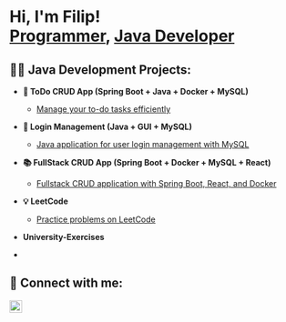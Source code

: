 <h1>Hi, I'm Filip! <br/><a href="https://github.com/TraperRoku">Programmer</a>, <a href="https://www.linkedin.com/in/filip-ka%C5%BAmierczak-3b20172b5/">Java Developer</a></h1>

<h2>👨‍💻 Java Development Projects:</h2>

- <b>📝 ToDo CRUD App (Spring Boot + Java + Docker + MySQL)</b>
  - [Manage your to-do tasks efficiently](https://github.com/TraperRoku/todoApp/tree/main)
- <b>🔐 Login Management (Java + GUI + MySQL)</b>
  - [Java application for user login management with MySQL](https://github.com/TraperRoku/JavaGUI/tree/main)

- <b>📚 FullStack CRUD App (Spring Boot + Docker + MySQL + React)</b>
  - [Fullstack CRUD application with Spring Boot, React, and Docker](https://github.com/TraperRoku/FullstackLibraryApp)
    
- <b>💡 LeetCode</b>
  - [Practice problems on LeetCode](https://github.com/TraperRoku/LeetCode)
- <b> University-Exercises </b>
-

<h2> 🤳 Connect with me:</h2>

[<img align="left" alt="LinkedIn" width="22px" src="https://raw.githubusercontent.com/paulrobertlloyd/socialmediaicons/main/linkedin-48x48.png" />][linkedin]

[linkedin]: https://www.linkedin.com/in/filip-ka%C5%BAmierczak-3b20172b5/
